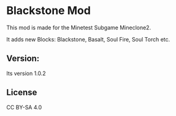 # Blackstone Mod

This mod is made for the Minetest Subgame Mineclone2.

It adds new Blocks: Blackstone, Basalt, Soul Fire, Soul Torch etc.

## Version:

Its version 1.0.2

## License

CC BY-SA 4.0
